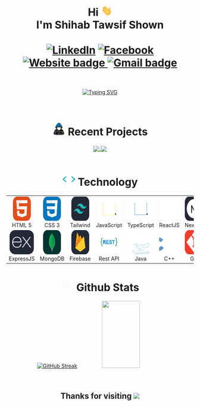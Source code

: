 <h1 align="center">
    Hi <img src="./assets/Hi.gif" width="30px"> <br>
    I'm <b>Shihab Tawsif Shown</b> <br><br> 
    <a href="https://www.linkedin.com/in/shihab-shown/"><img src="https://img.shields.io/badge/Linkedin-0077b5?style=flat&logo=linkedin" alt="LinkedIn" height=25px, width=100px></a>
    <a href="https://www.facebook.com/shihab.shown"><img alt="Facebook" src="https://img.shields.io/badge/Facebook-1877F2?style=flat&logo=facebook&logoColor=white" height=25px, width=105px></a>
    <a href="https://hirakawas-fantastic-site.webflow.io/"><img alt="Website badge" src="https://img.shields.io/badge/Potfolio-EC8B00?logo=google-chrome&logoColor=white" height=25px, width=90px>
    </a>
    <a href="mailto:sadadrana@gmail.com"><img alt="Gmail badge" src="https://img.shields.io/badge/Gmail-E34133?logo=gmail&logoColor=white" height=25px, width=80px></a>
</h1>
<br>
<br>
<div align="center">
  <a href="https://git.io/typing-svg"><img src="https://readme-typing-svg.demolab.com?font=Fira+Code&size=24&pause=1000&color=27F75E&random=false&width=435&lines=Passionate+Web+Developer;Beautiful+%26+Responsive+Design%2C+MERN+stack" alt="Typing SVG" /></a>
</div>
<br>
<br>

<!-- <h1 align="center">STUDY</h1>

<table style="border-collapse: collapse;" align="center">
    <tr>
        <td align="center">
            <img src="./assets/logo.png" alt="nsu logo" width="120px">
        </td>
        <td>
            <h3 style="margin: 0;">North South University
</h3> 
            <sup style="color: gray;">2022 - 2026</sup>
            <p>Bachelor of <b>Computer Science and Engineering</b></p>
        </td>
    </tr>
</table> -->

<h1 align="center"><img src="./assets/about_me.gif" width="35px"> Recent Projects</h1>
<div align="center">
<a href="https://github.com/Shown246/Bing-Wallpaper">
  <img align="center" src="https://github-readme-stats.vercel.app/api/pin/?username=Shown246&repo=Bing-Wallpaper&theme=blue-green" />
</a>
<a href="https://github.com/Shown246/LeetCode-Problem-Solving">
  <img align="center" src="https://github-readme-stats.vercel.app/api/pin/?username=Shown246&repo=LeetCode-Problem-Solving&theme=blue-green" />
</a>
</div>

<br>
<h1 align="center"><img src="./assets/giphy.gif" width="35px"> Technology</h1>

<table align="center">
  <tr>
    <td align="center"  width="96">
        <img src="./assets/HTML.svg" width="48" height="65" alt="HTML5" />
      <br>HTML 5
    </td>
    <td align="center" width="96">
        <img src="./assets/CSS.svg" width="48" height="65" alt="css" />
      <br>CSS 3
    </td>
    <td align="center" width="96">
        <img src="./assets/TailwindCSS-Dark.svg" width="48" height="65" alt="tailwind" />
      <br>Tailwind
    </td>
    <td align="center" width="96">
        <img src="./assets/js-icon.svg" alt="icon" width="65" height="65" />
      <br>JavaScript
    </td>
    <td align="center" width="96">
        <img src="./assets/ts-icon.svg" alt="icon" width="65" height="65" />
      <br>TypeScript
    </td>
    <td align="center" width="96">
        <img src="./assets/react-icon.svg" alt="icon" width="65" height="65" />
      <br>ReactJS
    <td align="center" width="96">
        <img src="./assets/NextJS-Dark.svg" alt="icon" width="65" height="65" />
      <br>NextJS
    </td>
    </td>
    <td align="center" width="96">
        <img src="./assets/NodeJS-Dark.svg" width="48" height="65" alt="Nodejs" />
      <br>NodeJS
    </td>
  </tr>
  <tr>
    <td align="center" width="96">
        <img src="./assets/ExpressJS-Dark.svg" alt="icon" width="65" height="65" />
      <br>ExpressJS
    </td>
    <td align="center" width="96">
        <img src="./assets/MongoDB.svg" width="48" height="65" alt="MongoDB" />
      <br>MongoDB
    </td>    
    <td align="center" width="96">
        <img src="./assets/Firebase-Dark.svg" width="48" height="65" alt="MongoDB" />
      <br>Firebase
    </td>    
    <td align="center" width="96">
        <img src="./assets/restapi-icon.svg" width="48" height="65" alt="MongoDB" />
      <br>Rest API
    </td>    
    <td align="center" width="96">
        <img src="./assets/java-icon.svg" alt="icon" width="65" height="65" />
      <br>Java
    </td>
    <td align="center" width="96">
        <img src="./assets/cpp-icon.svg" alt="icon" width="65" height="65" />
        <br>C++
    </td>
    <td align="center" width="96"> 
        <img src="./assets/Git.svg" width="48" height="65" alt="Git" />
      <br>Git
    </td>
    <td align="center" width="96">
        <img src="./assets/mysql-icon.svg" alt="icon" width="65" height="65" />
      <br>MySQL
    </td>
  </tr>
</table>

<!-- <div align="center"><img src="./assets/grid-snake.svg" alt="e" style="max-width: 100%;"></div> -->


<h1 align="center"><img src="./assets/giphy (1).gif" width="35px"> Github Stats</h1>
<p align="center">
<a href="https://git.io/streak-stats"><img src="https://github-readme-streak-stats.herokuapp.com?user=Shown246&theme=blue-green&hide_border=true&date_format=j%20M%5B%20Y%5D" alt="GitHub Streak" /></a>
<img width="45%" height="180em" src="https://github-readme-stats-eight-theta.vercel.app/api/top-langs/?username=Shown246&theme=blue-green&exclude_repo=KNN-Image-Classification&show_icons=true&hide_border=true&layout=compact"/>
</p>
<br>

<div align="center">
    <h2>Thanks for visiting <img height="40" src="https://emoji.gg/assets/emoji/7333-parrotdance.gif"></h2>
</div>
